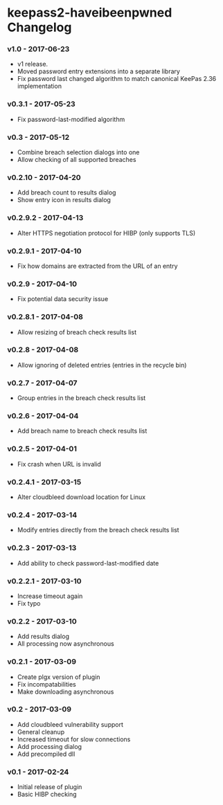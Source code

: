# keepass2-haveibeenpwned Changelog

### v1.0 - 2017-06-23
* v1 release.
* Moved password entry extensions into a separate library
* Fix password last changed algorithm to match canonical KeePas 2.36 implementation

### v0.3.1 - 2017-05-23
* Fix password-last-modified algorithm

### v0.3 - 2017-05-12
* Combine breach selection dialogs into one
* Allow checking of all supported breaches

### v0.2.10 - 2017-04-20
* Add breach count to results dialog
* Show entry icon in results dialog

### v0.2.9.2 - 2017-04-13
* Alter HTTPS negotiation protocol for HIBP (only supports TLS)

### v0.2.9.1 - 2017-04-10
* Fix how domains are extracted from the URL of an entry

### v0.2.9 - 2017-04-10
* Fix potential data security issue

### v0.2.8.1 - 2017-04-08
* Allow resizing of breach check results list

### v0.2.8 - 2017-04-08
* Allow ignoring of deleted entries (entries in the recycle bin)

### v0.2.7 - 2017-04-07
* Group entries in the breach check results list

### v0.2.6 - 2017-04-04
* Add breach name to breach check results list

### v0.2.5 - 2017-04-01
* Fix crash when URL is invalid

### v0.2.4.1 - 2017-03-15
* Alter cloudbleed download location for Linux

### v0.2.4 - 2017-03-14
* Modify entries directly from the breach check results list

### v0.2.3 - 2017-03-13
* Add ability to check password-last-modified date

### v0.2.2.1 - 2017-03-10
* Increase timeout again
* Fix typo

### v0.2.2 - 2017-03-10
* Add results dialog
* All processing now asynchronous

### v0.2.1 - 2017-03-09
* Create plgx version of plugin
* Fix incompatabilities
* Make downloading asynchronous

### v0.2 - 2017-03-09
* Add cloudbleed vulnerability support
* General cleanup
* Increased timeout for slow connections
* Add processing dialog
* Add precompiled dll

### v0.1 - 2017-02-24
* Initial release of plugin
* Basic HIBP checking